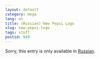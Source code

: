 ```yaml
---
layout: default
category: mega
lang: en
title: (Russian) New Pepsi Logo
slug: new-pepsi-logo
tags: stuff 
postid: 949
---
```

<p>Sorry, this entry is only available in <a href="/mega/export/getposts.php">Russian</a>.</p>